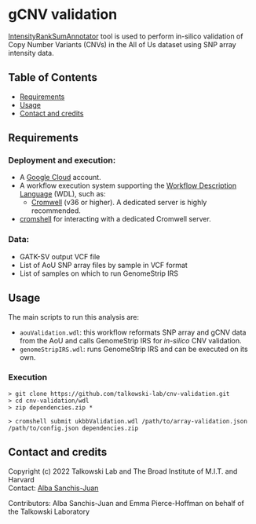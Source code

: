 # gCNV validation

[IntensityRankSumAnnotator](http://software.broadinstitute.org/software/genomestrip/org_broadinstitute_sv_annotation_IntensityRankSumAnnotator.html) tool is used to perform in-silico validation of Copy Number Variants (CNVs) in the All of Us dataset using SNP array intensity data.

## Table of Contents
* [Requirements](#requirements)
* [Usage](#usage)
* [Contact and credits](#contact)

## <a name="requirements">Requirements</a>
### Deployment and execution:
* A [Google Cloud](https://cloud.google.com/) account.
* A workflow execution system supporting the [Workflow Description Language](https://openwdl.org/) (WDL), such as:
  * [Cromwell](https://github.com/broadinstitute/cromwell) (v36 or higher). A dedicated server is highly recommended.
* [cromshell](https://github.com/broadinstitute/cromshell) for interacting with a dedicated Cromwell server.

### Data:
* GATK-SV output VCF file
* List of AoU SNP array files by sample in VCF format 
* List of samples on which to run GenomeStrip IRS

## <a name="usage">Usage</a>
The main scripts to run this analysis are:
* `aouValidation.wdl`: this workflow reformats SNP array and gCNV data from the AoU and calls GenomeStrip IRS for <i>in-silico</i> CNV validation.   
* `genomeStripIRS.wdl`: runs GenomeStrip IRS and can be executed on its own. 

### Execution

```
> git clone https://github.com/talkowski-lab/cnv-validation.git
> cd cnv-validation/wdl
> zip dependencies.zip *

> cromshell submit ukbbValidation.wdl /path/to/array-validation.json /path/to/config.json dependencies.zip
```

## <a name="contact">Contact and credits</a>

Copyright (c) 2022 Talkowski Lab and The Broad Institute of M.I.T. and Harvard  
Contact: [Alba Sanchis-Juan](mailto:asanchis-juan@mgh.harvard.edu)

Contributors: Alba Sanchis-Juan and Emma Pierce-Hoffman on behalf of the Talkowski Laboratory